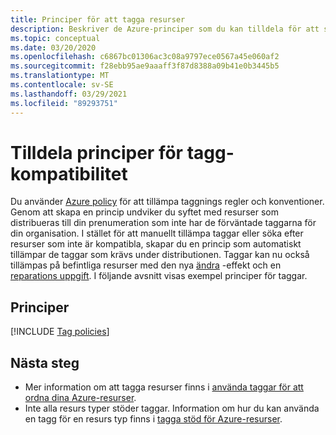 ```yaml
---
title: Principer för att tagga resurser
description: Beskriver de Azure-principer som du kan tilldela för att säkerställa taggens kompatibilitet.
ms.topic: conceptual
ms.date: 03/20/2020
ms.openlocfilehash: c6867bc01306ac3c08a9797ece0567a45e060af2
ms.sourcegitcommit: f28ebb95ae9aaaff3f87d8388a09b41e0b3445b5
ms.translationtype: MT
ms.contentlocale: sv-SE
ms.lasthandoff: 03/29/2021
ms.locfileid: "89293751"
---
```

# <a name="assign-policies-for-tag-compliance"></a>Tilldela principer för tagg-kompatibilitet

Du använder [Azure policy](../../governance/policy/overview.md) för att tillämpa taggnings regler och konventioner. Genom att skapa en princip undviker du syftet med resurser som distribueras till din prenumeration som inte har de förväntade taggarna för din organisation. I stället för att manuellt tillämpa taggar eller söka efter resurser som inte är kompatibla, skapar du en princip som automatiskt tillämpar de taggar som krävs under distributionen. Taggar kan nu också tillämpas på befintliga resurser med den nya [ändra](../../governance/policy/concepts/effects.md#modify) -effekt och en [reparations uppgift](../../governance/policy/how-to/remediate-resources.md). I följande avsnitt visas exempel principer för taggar.

## <a name="policies"></a>Principer

[!INCLUDE [Tag policies](../../../includes/policy/reference/bycat/policies-tags.md)]

## <a name="next-steps"></a>Nästa steg

* Mer information om att tagga resurser finns i [använda taggar för att ordna dina Azure-resurser](tag-resources.md).
* Inte alla resurs typer stöder taggar. Information om hur du kan använda en tagg för en resurs typ finns i [tagga stöd för Azure-resurser](tag-support.md).

